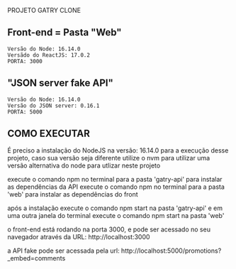 PROJETO GATRY CLONE

## Front-end = Pasta "Web"
    Versão do Node: 16.14.0
    Versãdo do ReactJS: 17.0.2
    PORTA: 3000

## "JSON server fake API"
    Versão do Node: 16.14.0
    Versão do JSON server: 0.16.1
    PORTA: 5000

## COMO EXECUTAR
É preciso a instalação do NodeJS na versão: 16.14.0 para a execução desse projeto, caso sua versão seja diferente utilize o nvm para utilizar uma versão alternativa do node para utlizar neste projeto

execute o comando npm no terminal para a pasta 'gatry-api' para instalar as dependências da API
execute o comando npm no terminal para a pasta 'web' para instalar as dependências do front

após a instalação execute o comando npm start na pasta 'gatry-api'
e em uma outra janela do terminal execute o comando npm start na pasta 'web'

o front-end está rodando na porta 3000, e pode ser acessado no seu navegador através da URL:
http://localhost:3000

a API fake pode ser acessada pela url:
http://localhost:5000/promotions?_embed=comments




        




